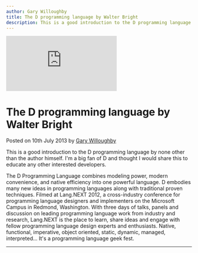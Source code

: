 ```yaml
---
author: Gary Willoughby
title: The D programming language by Walter Bright
description: This is a good introduction to the D programming language by none other than the author himself.
---
```


<iframe class="youtube" src="https://www.youtube.com/embed/Kn88228KSpQ" frameborder="0" allowfullscreen></iframe>

# The D programming language by Walter Bright

<time>Posted on 10th July 2013 by [Gary Willoughby]($root-path$/pages/about.html)</time>

This is a good introduction to the D programming language by none other than the author himself. I'm a big fan of D and thought I would share this to educate any other interested developers.

The D Programming Language combines modeling power, modern convenience, and native efficiency into one powerful language. D embodies many new ideas in programming languages along with traditional proven techniques. Filmed at Lang.NEXT 2012, a cross-industry conference for programming language designers and implementers on the Microsoft Campus in Redmond, Washington. With three days of talks, panels and discussion on leading programming language work from industry and research, Lang.NEXT is the place to learn, share ideas and engage with fellow programming language design experts and enthusiasts. Native, functional, imperative, object oriented, static, dynamic, managed, interpreted… It's a programming language geek fest.

---
